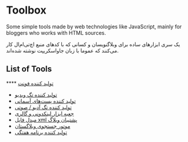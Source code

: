 # Toolbox
Some simple tools made by web technologies like JavaScript, mainly for bloggers who works with HTML sources.

یک سری ابزارهای ساده برای وبلاگنویسان و کسانی که با کدهای منبع اچ‌تی‌ام‌ال کار می‌کنند که عموما با زبان جاواسکریپت نوشته شده‌اند.

## List of Tools

**** [تولید کننده فونت](https://asemanam-blog.github.io/Toolbox/font-generator/)
* [تولید کننده تگ ویدیو](https://asemanam-blog.github.io/Toolbox/video-tag-generator/)
* [تولید کننده پست‌های آسمانی](https://asemanam-blog.github.io/Toolbox/asemany-generator/)
* [تولید کننده تگ آدیو / صوتی](https://asemanam-blog.github.io/Toolbox/audio-tag-generator/)
* [جعبه ابزار لینکدونی و گالری](https://asemanam-blog.github.io/Toolbox/linkdooni/)
* [مبدل فایل xml پشتیبان وبلاگ](https://asemanam-blog.github.io/Toolbox/backuper/)
* [موتور جستجوی وبلاگستان](https://asemanam-blog.github.io/Toolbox/search-engine/)
* [تولید کننده برنامه هفتگی](https://asemanam-blog.github.io/Toolbox/week-scheduler/)

